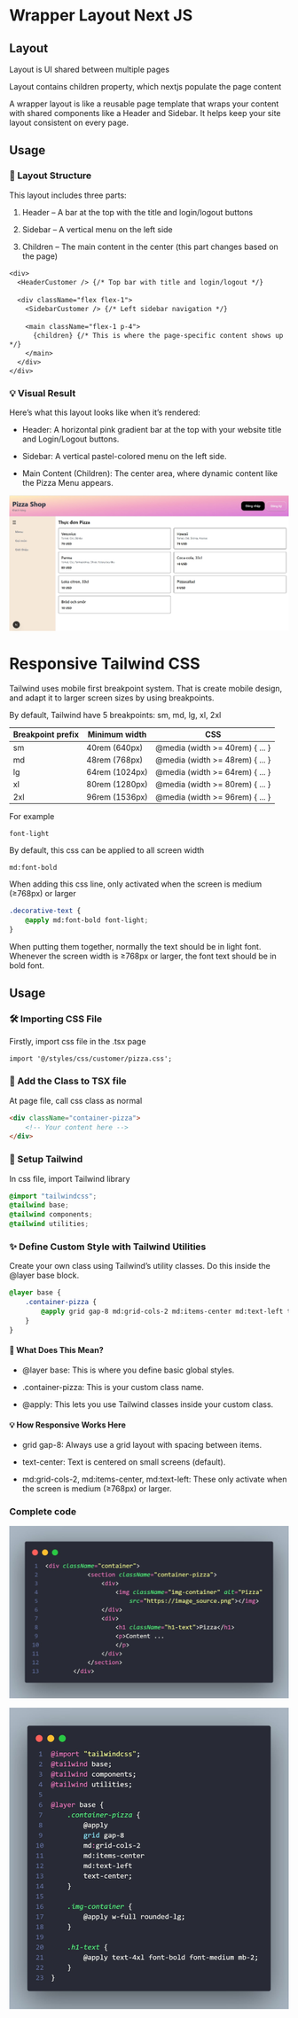 # Wrapper Layout Next JS

## Layout

Layout is UI shared between multiple pages

Layout contains children property, which nextjs populate the page content

A wrapper layout is like a reusable page template that wraps your content with shared components like a Header and Sidebar. It helps keep your site layout consistent on every page.

## Usage

### 🧩 Layout Structure
This layout includes three parts:

1. Header – A bar at the top with the title and login/logout buttons

2. Sidebar – A vertical menu on the left side

3. Children – The main content in the center (this part changes based on the page)

<!-- ![structure_layout](public/structure_layout.png) -->
```tsx
<div>
  <HeaderCustomer /> {/* Top bar with title and login/logout */}

  <div className="flex flex-1">
    <SidebarCustomer /> {/* Left sidebar navigation */}

    <main className="flex-1 p-4">
      {children} {/* This is where the page-specific content shows up */}
    </main>
  </div>
</div>
```

### 💡 Visual Result

Here’s what this layout looks like when it’s rendered:

- Header: A horizontal pink gradient bar at the top with your website title and Login/Logout buttons.

- Sidebar: A vertical pastel-colored menu on the left side.

- Main Content (Children): The center area, where dynamic content like the Pizza Menu appears.

![structure_layout](public/layout_interface.png)

# Responsive Tailwind CSS

Tailwind uses mobile first breakpoint system. That is create mobile design, and adapt it to larger screen sizes by using breakpoints.

By default, Tailwind have 5 breakpoints: sm, md, lg, xl, 2xl

| Breakpoint prefix            | Minimum width             | CSS |
|----------------------------|----------------------------|----------|
| sm                     | 40rem (640px)          | @media (width >= 40rem) { ... }     |
| md                     | 48rem (768px)          | @media (width >= 48rem) { ... }     |
| lg                     | 64rem (1024px)         | @media (width >= 64rem) { ... }     |
| xl                     | 80rem (1280px)         | @media (width >= 80rem) { ... }     |
| 2xl                    | 96rem (1536px)         | @media (width >= 96rem) { ... }     |

For example

```
font-light
```
By default, this css can be applied to all screen width

```
md:font-bold
```
When adding this css line, only activated when the screen is medium (≥768px) or larger

```css
.decorative-text {
    @apply md:font-bold font-light;
}
```
When putting them together, normally the text should be in light font. Whenever the screen width is ≥768px or larger, the font text should be in bold
font.

## Usage

### 🛠 Importing CSS File
Firstly, import css file in the .tsx page

```tsx
import '@/styles/css/customer/pizza.css';
```

### 🧱 Add the Class to TSX file
At page file, call css class as normal

```html
<div className="container-pizza">
    <!-- Your content here -->
</div>
```

### 🎨 Setup Tailwind

In css file, import Tailwind library

```css
@import "tailwindcss";
@tailwind base;
@tailwind components;
@tailwind utilities;
```

### ✨ Define Custom Style with Tailwind Utilities
Create your own class using Tailwind’s utility classes. Do this inside the @layer base block.

```css
@layer base {
    .container-pizza {
        @apply grid gap-8 md:grid-cols-2 md:items-center md:text-left text-center;
    }
}
```

#### 🧠 What Does This Mean?
- @layer base: This is where you define basic global styles.

- .container-pizza: This is your custom class name.

- @apply: This lets you use Tailwind classes inside your custom class.

#### 💡 How Responsive Works Here
- grid gap-8: Always use a grid layout with spacing between items.

- text-center: Text is centered on small screens (default).

- md:grid-cols-2, md:items-center, md:text-left: These only activate when the screen is medium (≥768px) or larger.


### Complete code

![class_naming](public/class_naming.png)

![tailwind_css](public/tailwind_css.png)